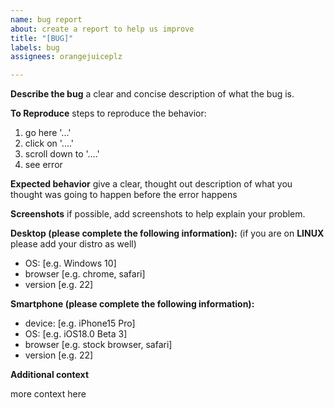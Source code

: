 ```yaml
---
name: bug report
about: create a report to help us improve
title: "[BUG]"
labels: bug
assignees: orangejuiceplz

---
```


**Describe the bug**
a clear and concise description of what the bug is.

**To Reproduce**
steps to reproduce the behavior:
1. go here '...'
2. click on '....'
3. scroll down to '....'
4. see error

**Expected behavior**
give a clear, thought out description of what you thought was going to happen before the error happens

**Screenshots**
if possible, add screenshots to help explain your problem.

**Desktop (please complete the following information):**
(if you are on **LINUX** please add your distro as well)
 - OS: [e.g. Windows 10] 
 - browser [e.g. chrome, safari]
 - version [e.g. 22]

**Smartphone (please complete the following information):**
 - device: [e.g. iPhone15 Pro]
 - OS: [e.g. iOS18.0 Beta 3]
 - browser [e.g. stock browser, safari]
 - version [e.g. 22]

**Additional context**

more context here
